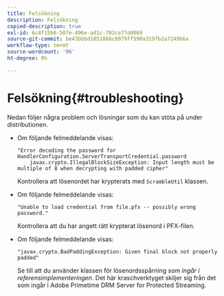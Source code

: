 ```yaml
---
title: Felsökning
description: Felsökning
copied-description: true
exl-id: 6c4f15b6-507e-496e-ad1c-702ce77dd069
source-git-commit: be43bbbd1051886c8979ff590a3197b2a7249b6a
workflow-type: tm+mt
source-wordcount: '96'
ht-degree: 0%

---
```


# Felsökning{#troubleshooting}

Nedan följer några problem och lösningar som du kan stöta på under distributionen.

* Om följande felmeddelande visas:

   ```
   "Error decoding the password for HandlerConfiguration.ServerTransportCredential.password  
       javax.crypto.IllegalBlockSizeException: Input length must be multiple of 8 when decrypting with padded cipher"
   ```

   Kontrollera att lösenordet har krypterats med `ScrambleUtil` klassen.

* Om följande felmeddelande visas:

   ```
   "Unable to load credential from file.pfx -- possibly wrong password."
   ```

   Kontrollera att du har angett rätt krypterat lösenord i PFX-filen.

* Om följande felmeddelande visas:

   ```
   "javax.crypto.BadPaddingException: Given final block not properly padded"
   ```

   Se till att du använder klassen för lösenordsspårning *som ingår i referensimplementeringen*. Det här kraschverktyget skiljer sig från det som ingår i Adobe Primetime DRM Server for Protected Streaming.
